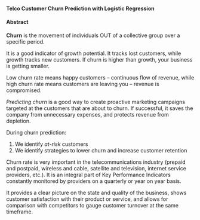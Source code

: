 #### **Telco Customer Churn Prediction with Logistic Regression**

#### **Abstract**

**Churn** is the movement of individuals OUT of a collective group over a specific period.

It is a good indicator of growth potential. It tracks lost customers, while growth tracks new customers. If churn is higher than growth, your business is getting smaller.

Low churn rate means happy customers – continuous flow of revenue, while high churn rate means customers are leaving you – revenue is compromised.

*Predicting churn* is a good way to create proactive marketing campaigns targeted at the customers that are about to churn.
If successful, it saves the company from unnecessary expenses, and protects revenue from depletion.

During churn prediction:

1. We identify *at-risk* customers
2. We identify strategies to lower churn and increase customer retention

Churn rate is very important in the telecommunications industry (prepaid and postpaid, wireless and cable, satellite and television, internet service providers, etc.). 
It is an integral part of Key Performance Indicators constantly monitored by providers on a quarterly or year on year basis.

It provides a clear picture on the state and quality of the business, shows customer satisfaction with their product or service, and allows for comparison with competitors to gauge customer turnover at the same timeframe.